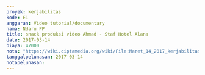 ```yaml
---
proyek: kerjabilitas
kode: E1
anggaran: Video tutorial/documentary
nama: Ndaru PP
title: snack produksi video Ahmad - Staf Hotel Alana
date: 2017-03-14
biaya: 47000
nota: "https://wiki.ciptamedia.org/wiki/File:Maret_14_2017_kerjabilitas_E1_snack_inok.jpg"
tanggalpelunasan: 2017-03-14
notapelunasan:
---
```

